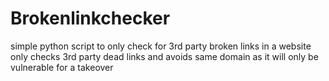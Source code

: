 # Brokenlinkchecker
simple python script to only check for 3rd party broken links in a website
only checks 3rd party dead links and avoids same domain as it will only be vulnerable for a takeover

